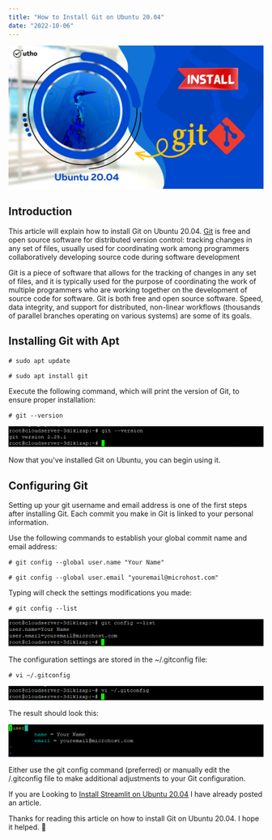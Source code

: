 ```yaml
---
title: "How to Install Git on Ubuntu 20.04"
date: "2022-10-06"
---
```


![](images/How-to-Install-Git-on-Ubuntu-20.04_utho.jpg)

## Introduction

This article will explain how to install Git on Ubuntu 20.04. [Git](https://en.wikipedia.org/wiki/Git) is free and open source software for distributed version control: tracking changes in any set of files, usually used for coordinating work among programmers collaboratively developing source code during software development

Git is a piece of software that allows for the tracking of changes in any set of files, and it is typically used for the purpose of coordinating the work of multiple programmers who are working together on the development of source code for software. Git is both free and open source software. Speed, data integrity, and support for distributed, non-linear workflows (thousands of parallel branches operating on various systems) are some of its goals.

## Installing Git with Apt

```
# sudo apt update
```

```
# sudo apt install git
```

Execute the following command, which will print the version of Git, to ensure proper installation:

```
# git --version
```

![command output](images/image-250.png)

Now that you've installed Git on Ubuntu, you can begin using it.

## Configuring Git

Setting up your git username and email address is one of the first steps after installing Git. Each commit you make in Git is linked to your personal information.

Use the following commands to establish your global commit name and email address:

```
# git config --global user.name "Your Name"
```

```
# git config --global user.email "youremail@microhost.com"
```

Typing will check the settings modifications you made:

```
# git config --list
```

![command output](images/image-252.png)

The configuration settings are stored in the ~/.gitconfig file:

```
# vi ~/.gitconfig
```

![command output](images/image-254.png)

The result should look this:

![command output](images/image-255.png)

Either use the git config command (preferred) or manually edit the /.gitconfig file to make additional adjustments to your Git configuration.

If you are Looking to [Install Streamlit on Ubuntu 20.04](https://utho.com/docs/tutorial/how-to-install-streamlit-on-ubuntu-20-04/) I have already posted an article.

Thanks for reading this article on how to install Git on Ubuntu 20.04. I hope it helped. 🙂
